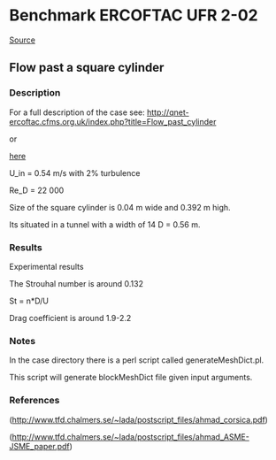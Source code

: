 # Benchmark ERCOFTAC UFR 2-02

[Source](https://openfoamwiki.net/index.php/Benchmark_ercoftac_ufr2-02)

## Flow past a square cylinder
### Description
For a full description of the case see:
http://qnet-ercoftac.cfms.org.uk/index.php?title=Flow_past_cylinder

or

[here](http://cfd.mace.manchester.ac.uk/cgi-bin/cfddb/prpage.cgi?43&EXP&database/cases/case43/Case_data&database/cases/case43&cas43_head.html&cas43_desc.html&cas43_meth.html&cas43_data.html&cas43_refs.html&cas43_rsol.html&1&0&0&0&0)

U_in = 0.54 m/s with 2% turbulence

Re_D = 22 000

Size of the square cylinder is 0.04 m wide and 0.392 m high.

Its situated in a tunnel with a width of 14 D = 0.56 m.

### Results

Experimental results

The Strouhal number is around 0.132

St = n*D/U

Drag coefficient is around 1.9-2.2

### Notes

In the case directory there is a perl script called generateMeshDict.pl.

This script will generate blockMeshDict file given input arguments.

### References

(http://www.tfd.chalmers.se/~lada/postscript_files/ahmad_corsica.pdf)

(http://www.tfd.chalmers.se/~lada/postscript_files/ahmad_ASME-JSME_paper.pdf)
